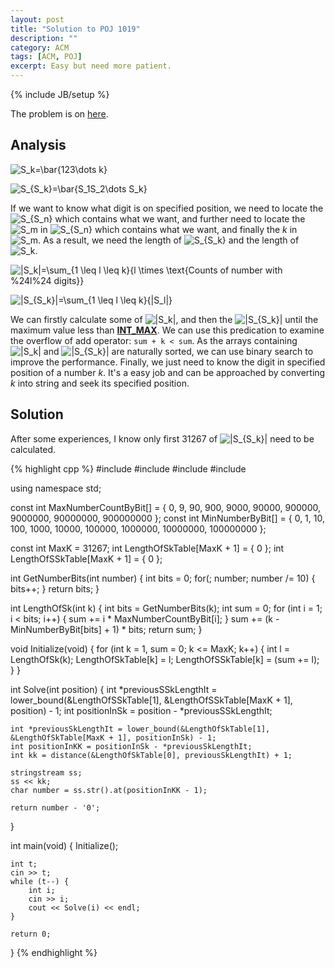 ```yaml
---
layout: post
title: "Solution to POJ 1019"
description: ""
category: ACM
tags: [ACM, POJ]
excerpt: Easy but need more patient.
---
```

{% include JB/setup %}

The problem is on [here](http://poj.org/problem?id=1019).

## Analysis

<img alt="S_k=\bar{123\dots k}"
src="http://chart.apis.google.com/chart?cht=tx&chl=S_k=\bar{123\dots%20k}" />

<img alt="S_{S_k}=\bar{S_1S_2\dots S_k}"
src="http://chart.apis.google.com/chart?cht=tx&chl=S_{S_k}=\bar{S_1S_2\dots%20S_k}"
/>

If we want to know what digit is on specified position, we need to locate the
<img alt="S_{S_n}" src="http://chart.apis.google.com/chart?cht=tx&chl=S_{S_n}"
/> which contains what we want, and further need to locate the <img alt="S_m"
src="http://chart.apis.google.com/chart?cht=tx&chl=S_m" /> in <img alt="S_{S_n}"
src="http://chart.apis.google.com/chart?cht=tx&chl=S_{S_n}" /> which contains
what we want, and finally the *k* in <img alt="S_m"
src="http://chart.apis.google.com/chart?cht=tx&chl=S_m" />. As a result, we need
the length of <img alt="S_{S_k}"
src="http://chart.apis.google.com/chart?cht=tx&chl=S_{S_k}" /> and the length of
<img alt="S_k" src="http://chart.apis.google.com/chart?cht=tx&chl=S_k" />.

<img alt="|S_k|=\sum_{1 \leq l \leq k}{l \times \text{Counts of number with
%24l%24 digits}}"
src="http://chart.apis.google.com/chart?cht=tx&chl=|S_k|=\sum_{1\leq%20l\leq%20k}{l\times\text{Counts%20of%20number%20with%20$l$%20digits}}"
/>

<img alt="|S_{S_k}|=\sum_{1 \leq l \leq k}{|S_l|}"
src="http://chart.apis.google.com/chart?cht=tx&chl=|S_{S_k}|=\sum_{1%20\leq%20l%20\leq%20k}{|S_l|}"
/>

We can firstly calculate some of <img alt="|S_k|"
src="http://chart.apis.google.com/chart?cht=tx&chl=|S_k|" />, and then the <img
alt="|S_{S_k}|" src="http://chart.apis.google.com/chart?cht=tx&chl=|S_{S_k}|" />
until the maximum value less than
[**INT_MAX**](http://msdn.microsoft.com/en-us/library/296az74e%28v=vs.110%29.aspx).
We can use this predication to examine the overflow of add operator: `sum + k <
sum`. As the arrays containing <img alt="|S_k|"
src="http://chart.apis.google.com/chart?cht=tx&chl=|S_k|" /> and <img
alt="|S_{S_k}|" src="http://chart.apis.google.com/chart?cht=tx&chl=|S_{S_k}|" /> are naturally sorted, we can use binary search to improve the performance. Finally, we just need to know the digit in specified position of a number *k*. It's a easy job and can be approached by converting *k* into string and seek its specified position.

## Solution

After some experiences, I know only first 31267 of <img alt="|S_{S_k}|"
src="http://chart.apis.google.com/chart?cht=tx&chl=|S_{S_k}|" /> need to be calculated.

{% highlight cpp %}
#include <algorithm>
#include <iostream>
#include <iterator>
#include <sstream>

using namespace std;

const int MaxNumberCountByBit[] = {
    0, 9, 90, 900, 9000, 90000, 900000, 9000000, 90000000, 900000000
};
const int MinNumberByBit[] = {
    0, 1, 10, 100, 1000, 10000, 100000, 1000000, 10000000, 100000000
};

const int MaxK = 31267;
int LengthOfSkTable[MaxK + 1] = { 0 };
int LengthOfSSkTable[MaxK + 1] = { 0 };

int GetNumberBits(int number)
{
    int bits = 0;
    for(; number; number /= 10) {
        bits++;
    }
    return bits;
}

int LengthOfSk(int k)
{
    int bits = GetNumberBits(k);
    int sum = 0;
    for (int i = 1; i < bits; i++) {
        sum += i * MaxNumberCountByBit[i];
    }
    sum += (k - MinNumberByBit[bits] + 1) * bits;
    return sum;
}

void Initialize(void)
{
    for (int k = 1, sum = 0; k <= MaxK; k++) {
        int l = LengthOfSk(k);
        LengthOfSkTable[k] = l;
        LengthOfSSkTable[k] = (sum += l);
    }
}

int Solve(int position)
{
    int *previousSSkLengthIt = lower_bound(&LengthOfSSkTable[1], &LengthOfSSkTable[MaxK + 1], position) - 1;
    int positionInSk = position - *previousSSkLengthIt;

    int *previousSkLengthIt = lower_bound(&LengthOfSkTable[1], &LengthOfSkTable[MaxK + 1], positionInSk) - 1;
    int positionInKK = positionInSk - *previousSkLengthIt;
    int kk = distance(&LengthOfSkTable[0], previousSkLengthIt) + 1;

    stringstream ss;
    ss << kk;
    char number = ss.str().at(positionInKK - 1);

    return number - '0';
}

int main(void)
{
    Initialize();

    int t;
    cin >> t;
    while (t--) {
        int i;
        cin >> i;
        cout << Solve(i) << endl;
    }

    return 0;
}
{% endhighlight %}
